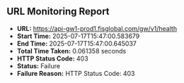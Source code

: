 ## URL Monitoring Report

- **URL:** https://api-gw1-prod1.fisglobal.com/gw/v1/health
- **Start Time:** 2025-07-17T15:47:00.583679
- **End Time:** 2025-07-17T15:47:00.645037
- **Total Time Taken:** 0.061358 seconds
- **HTTP Status Code:** 403
- **Status:** Failure
- **Failure Reason:** HTTP Status Code: 403
